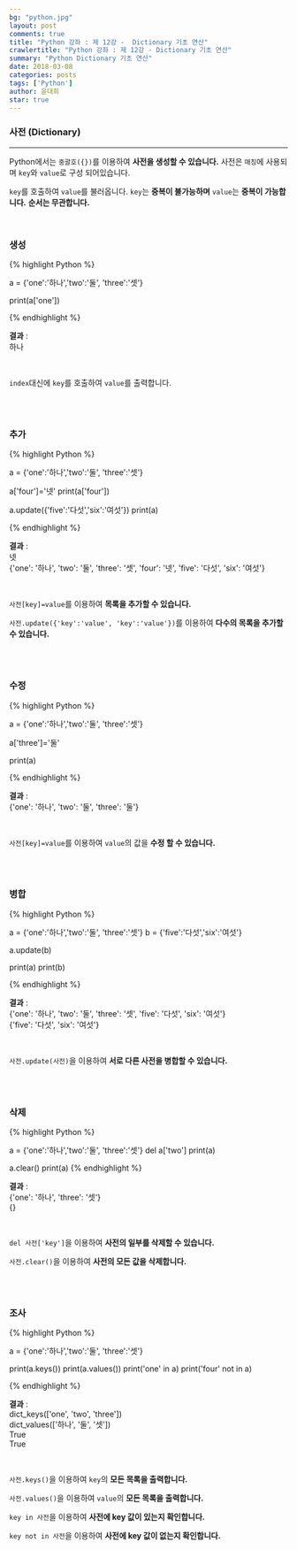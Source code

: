 ```yaml
---
bg: "python.jpg"
layout: post
comments: true
title: "Python 강좌 : 제 12강 -  Dictionary 기초 연산"
crawlertitle: "Python 강좌 : 제 12강 - Dictionary 기초 연산"
summary: "Python Dictionary 기초 연산"
date: 2018-03-08
categories: posts
tags: ['Python']
author: 윤대희
star: true
---
```


### 사전 (Dictionary) ###
----------
Python에서는 `중괄호({})`를 이용하여 **사전을 생성할 수 있습니다.** 사전은 `매칭`에 사용되며 `key`와 `value`로 구성 되어있습니다.

`key`를 호출하여 `value`를 불러옵니다. `key`는 **중복이 불가능하며** `value`는 **중복이 가능합니다.** **순서는 무관합니다.**

<br>

<h3>생성</h3>
{% highlight Python %}

a = {'one':'하나','two':'둘', 'three':'셋'}

print(a['one'])

{% endhighlight %}

**결과**
:    
하나

<br>

`index`대신에 `key`를 호출하여 `value`를 출력합니다.

<br>
<br>

<h3>추가</h3>
{% highlight Python %}

a = {'one':'하나','two':'둘', 'three':'셋'}

a['four']='넷'
print(a['four'])

a.update({'five':'다섯','six':'여섯'})
print(a)

{% endhighlight %}

**결과**
:    
넷<br>
{'one': '하나', 'two': '둘', 'three': '셋', 'four': '넷', 'five': '다섯', 'six': '여섯'}

<br>

`사전[key]=value`를 이용하여 **목록을 추가할 수 있습니다.**

`사전.update({'key':'value', 'key':'value'})`를 이용하여 **다수의 목록을 추가할 수 있습니다.**

<br>
<br>

<h3>수정</h3>
{% highlight Python %}

a = {'one':'하나','two':'둘', 'three':'셋'}

a['three']='둘'

print(a)

{% endhighlight %}

**결과**
:    
{'one': '하나', 'two': '둘', 'three': '둘'}

<br>

`사전[key]=value`를 이용하여 `value`의 값을 **수정 할 수 있습니다.**

<br>
<br>

<h3>병합</h3>
{% highlight Python %}

a = {'one':'하나','two':'둘', 'three':'셋'}
b = {'five':'다섯','six':'여섯'}

a.update(b)

print(a)
print(b)

{% endhighlight %}

**결과**
:    
{'one': '하나', 'two': '둘', 'three': '셋', 'five': '다섯', 'six': '여섯'}<br>
{'five': '다섯', 'six': '여섯'}

<br>

`사전.update(사전)`을 이용하여 **서로 다른 사전을 병합할 수 있습니다.**

<br>
<br>

<h3>삭제</h3>
{% highlight Python %}

a = {'one':'하나','two':'둘', 'three':'셋'}
del a['two']
print(a)

a.clear()
print(a)
{% endhighlight %}

**결과**
:    
{'one': '하나', 'three': '셋'}<br>
{}

<br>

`del 사전['key']`을 이용하여 **사전의 일부를 삭제할 수 있습니다.**

`사전.clear()`을 이용하여 **사전의 모든 값을 삭제합니다.**

<br>
<br>

<h3>조사</h3>
{% highlight Python %}

a = {'one':'하나','two':'둘', 'three':'셋'}

print(a.keys())
print(a.values())
print('one' in a)
print('four' not in a)

{% endhighlight %}

**결과**
:    
dict_keys(['one', 'two', 'three']) <br>
dict_values(['하나', '둘', '셋'])<br>
True<br>
True

<br>

`사전.keys()`을 이용하여 `key`의 **모든 목록을 출력합니다.**

`사전.values()`을 이용하여 `value`의 **모든 목록을 출력합니다.**

`key in 사전`을 이용하여 **사전에 key 값이 있는지 확인합니다.**

`key not in 사전`을 이용하여 **사전에 key 값이 없는지 확인합니다.**




